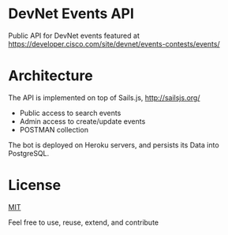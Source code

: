# DevNet Events API

Public API for DevNet events featured at https://developer.cisco.com/site/devnet/events-contests/events/ 


# Architecture

The API is implemented on top of Sails.js, http://sailsjs.org/
- Public access to search events
- Admin access to create/update events
- POSTMAN collection

The bot is deployed on Heroku servers, and persists its Data into PostgreSQL.


# License

[MIT](LICENSE)

Feel free to use, reuse, extend, and contribute



